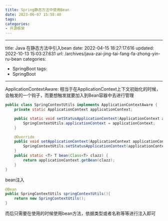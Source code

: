 ```yaml
---
title: Spring静态方法中使用Bean
date: 2023-06-07 15:58:40
tags:
categories: 
- 开源框架
---
```

---
title: Java 在静态方法中引入bean
date: 2022-04-15 18:27:17.616
updated: 2022-10-13 15:03:27.631
url: /archives/java-zai-jing-tai-fang-fa-zhong-yin-ru-bean
categories: 
- SpringBoot
tags: 
- SpringBoot
---



ApplicationContextAware: 相当于在ApplicationContext上下文初始化的时候，会触发的一个钩子，而要想触发就要加入到Bean容器中去进行管理

```java
public class SpringContextUtils implements ApplicationContextAware {
    private static ApplicationContext applicationContext;

    public static void setStatusApplicationContext(ApplicationContext applicationContext) {
        SpringContextUtils.applicationContext = applicationContext;
    }

    @Override
    public void setApplicationContext(ApplicationContext applicationContext) throws BeansException {
        SpringContextUtils.setStatusApplicationContext(applicationContext);
    }
    public static <T> T bean(Class<T> clazz) {
        return applicationContext.getBean(clazz);
    }
}

```
bean注入
```java
@Bean
public SpringContextUtils springContextUtils(){
    return new SpringContextUtils();
}
```
而后只需要在使用的时候使用bean方法，依据类型或者名称等等进行注入即可